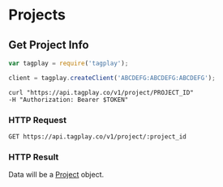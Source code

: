 # Projects


## Get Project Info

```javascript
var tagplay = require('tagplay');

client = tagplay.createClient('ABCDEFG:ABCDEFG:ABCDEFG');
```

```shell
curl "https://api.tagplay.co/v1/project/PROJECT_ID"
-H "Authorization: Bearer $TOKEN"
```

### HTTP Request

`GET https://api.tagplay.co/v1/project/:project_id`

### HTTP Result

Data will be a [Project](#project) object.

